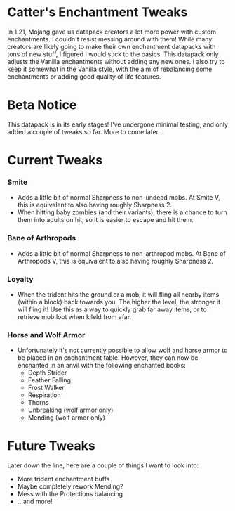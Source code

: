 # Catter's Enchantment Tweaks
In 1.21, Mojang gave us datapack creators a lot more power with custom enchantments. I couldn't resist messing around with them! While many creators are likely going to make their own enchantment datapacks with tons of new stuff, I figured I would stick to the basics. This datapack only adjusts the Vanilla enchantments without adding any new ones. I also try to keep it somewhat in the Vanilla style, with the aim of rebalancing some enchantments or adding good quality of life features.

# Beta Notice
This datapack is in its early stages! I've undergone minimal testing, and only added a couple of tweaks so far. More to come later...

# Current Tweaks
### Smite
- Adds a little bit of normal Sharpness to non-undead mobs. At Smite V, this is equivalent to also having roughly Sharpness 2.
- When hitting baby zombies (and their variants), there is a chance to turn them into adults on hit, so it is easier to escape and hit them.
### Bane of Arthropods
- Adds a little bit of normal Sharpness to non-arthropod mobs. At Bane of Arthropods V, this is equivalent to also having roughly Sharpness 2.
### Loyalty
- When the trident hits the ground or a mob, it will fling all nearby items (within a block) back towards you. The higher the level, the stronger it will fling it! Use this as a way to quickly grab far away items, or to retrieve mob loot when kileld from afar.
### Horse and Wolf Armor
- Unfortunately it's not currently possible to allow wolf and horse armor to be placed in an enchantment table. However, they can now be enchanted in an anvil with the following enchanted books:
  - Depth Strider
  - Feather Falling
  - Frost Walker
  - Respiration
  - Thorns
  - Unbreaking (wolf armor only)
  - Mending (wolf armor only)

# Future Tweaks
Later down the line, here are a couple of things I want to look into:
- More trident enchantment buffs
- Maybe completely rework Mending?
- Mess with the Protections balancing
- ...and more!
